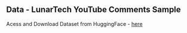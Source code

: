 ## Data - LunarTech YouTube Comments Sample 
Acess and Download Dataset from HuggingFace - <a href = "https://huggingface.co/datasets/TatevK/lunartech-youtube-comments"> here </a>
 
